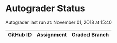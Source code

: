 # Autograder Status
Autograder last run at: November 01, 2018 at 15:40

| GitHub ID | Assignment | Graded Branch |
|-----------|------------|---------------|

